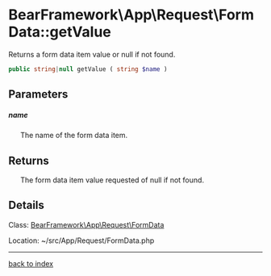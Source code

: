 # BearFramework\App\Request\FormData::getValue

Returns a form data item value or null if not found.

```php
public string|null getValue ( string $name )
```

## Parameters

##### name

&nbsp;&nbsp;&nbsp;&nbsp;&nbsp;&nbsp;The name of the form data item.

## Returns

&nbsp;&nbsp;&nbsp;&nbsp;&nbsp;&nbsp;The form data item value requested of null if not found.

## Details

Class: [BearFramework\App\Request\FormData](bearframework.app.request.formdata.class.md)

Location: ~/src/App/Request/FormData.php

---

[back to index](index.md)

